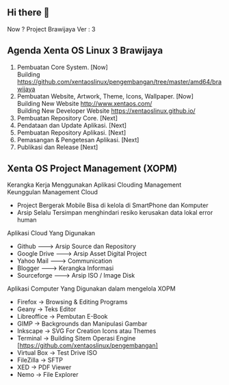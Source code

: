 ## Hi there 👋
 Now ? Project Brawijaya Ver : 3
 
## Agenda Xenta OS Linux 3 Brawijaya   
1. Pembuatan Core System. [Now]  
   Building https://github.com/xentaoslinux/pengembangan/tree/master/amd64/brawijaya  
2. Pembuatan Website, Artwork, Theme, Icons, Wallpaper. [Now]  
   Building New Website http://www.xentaos.com/  
   Building New Developer Website https://xentaoslinux.github.io/   
3. Pembuatan Repository Core. [Next]  
4. Pendataan dan Update Aplikasi. [Next]  
5. Pembuatan Repository Aplikasi. [Next]  
6. Pemasangan & Pengetesan Aplikasi. [Next]  
7. Publikasi dan Release [Next]  

## Xenta OS Project Management  (XOPM)
Kerangka Kerja Menggunakan Aplikasi Clouding Management  
 Keunggulan Management Cloud 
 * Project Bergerak Mobile Bisa di kelola di SmartPhone dan Komputer 
 * Arsip Selalu Tersimpan menghindari resiko kerusakan data lokal error human 

Aplikasi Cloud Yang Digunakan
* Github          ---> Arsip Source dan Repository  
* Google Drive    ---> Arsip Asset Digital Project  
* Yahoo Mail      ---> Communication  
* Blogger         ---> Kerangka Informasi  
* Sourceforge     ---> Arsip ISO / Image Disk  

Aplikasi Computer Yang Digunakan dalam mengelola XOPM  
* Firefox -> Browsing & Editing Programs
* Geany -> Teks Editor
* Libreoffice -> Pembutan E-Book
* GIMP  -> Backgrounds dan Manipulasi Gambar
* Inkscape -> SVG For Creation Icons atau Themes
* Terminal -> Building Sitem Operasi Engine [https://github.com/xentaoslinux/pengembangan]
* Virtual Box -> Test Drive ISO
* FileZilla -> SFTP
* XED -> PDF Viewer
* Nemo -> File Explorer

<!--

**Here are some ideas to get you started:**

🙋‍♀️ A short introduction - what is your organization all about?
🌈 Contribution guidelines - how can the community get involved?
👩‍💻 Useful resources - where can the community find your docs? Is there anything else the community should know?
🍿 Fun facts - what does your team eat for breakfast?
🧙 Remember, you can do mighty things with the power of [Markdown](https://docs.github.com/github/writing-on-github/getting-started-with-writing-and-formatting-on-github/basic-writing-and-formatting-syntax)
-->
